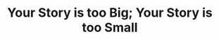 ---
layout: post
title:  Your Story is too Big; Your Story is too Small

excerpt: >
  Coming Soon!
---